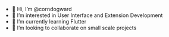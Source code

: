 - 👋 Hi, I’m @corndogward
- 👀 I’m interested in User Interface and Extension Development
- 🌱 I’m currently learning Flutter
- 💞️ I’m looking to collaborate on small scale projects

<!---
corndogward/corndogward is a ✨ special ✨ repository because its `README.md` (this file) appears on your GitHub profile.
You can click the Preview link to take a look at your changes.
--->
